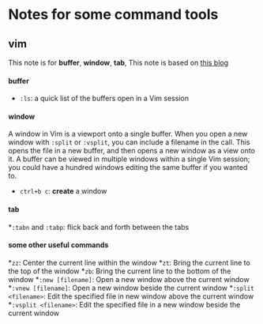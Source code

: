 # Notes for some command tools
## vim
This note is for **buffer**, **window**, **tab**, This note is based on [this blog](https://sanctum.geek.nz/arabesque/buffers-windows-tabs/)

#### buffer
* `:ls`: a quick list of the buffers open in a Vim session

#### window
A window in Vim is a viewport onto a single buffer. When you open a new window with `:split` or `:vsplit`, you can include a filename in the call. This opens the file in a new buffer, and then opens a new window as a view onto it. A buffer can be viewed in multiple windows within a single Vim session; you could have a hundred windows editing the same buffer if you wanted to.
* `ctrl+b c`: **create** a window

#### tab
*`:tabn` and `:tabp`: flick back and forth between the tabs
#### some other useful commands
*`zz`: Center the current line within the window
*`zt`: Bring the current line to the top of the window
*`zb`: Bring the current line to the bottom of the window
*`:new [filename]`: Open a new window above the current window
*`:vnew [filename]`: Open a new window beside the current window
*`:split <filename>`: Edit the specified file in new window above the current window
*`:vsplit <filename>`: Edit the specified file in a new window beside the current window
